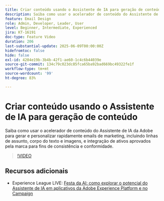 ```yaml
---
title: Criar conteúdo usando o Assistente de IA para geração de conteúdo
description: Saiba como usar o acelerador de conteúdo do Assistente de IA da Adobe para gerar e personalizar rapidamente emails de marketing, incluindo linhas de assunto, corpo do texto e imagens, e integração de ativos aprovados pela marca para fins de consistência e conformidade.
feature: Email Design
role: Admin, Developer, Leader, User
level: Beginner, Intermediate, Experienced
jira: KT-16191
doc-type: Feature Video
duration: 206
last-substantial-update: 2025-06-09T00:00:00Z
hidefromtoc: false
hide: false
exl-id: 4204e19b-3b4b-42f1-ae60-1c4c6b44039e
source-git-commit: 134c79c023dc85fca65ba92bad669bc49322fe1f
workflow-type: tm+mt
source-wordcount: '99'
ht-degree: 83%

---
```


# Criar conteúdo usando o Assistente de IA para geração de conteúdo

Saiba como usar o acelerador de conteúdo do Assistente de IA da Adobe para gerar e personalizar rapidamente emails de marketing, incluindo linhas de assunto, corpo do texto e imagens, e integração de ativos aprovados pela marca para fins de consistência e conformidade.

>[!VIDEO](https://video.tv.adobe.com/v/3463762/?learn=on&enablevpops)

## Recursos adicionais

* Experience League LIVE: [Festa da AI: como explorar o potencial do Assistente de IA em aplicativos da Adobe Experience Platform e no Campaign](https://experienceleague.adobe.com/pt-br/docs/events/experience-league-live-recordings/episodes/exl-live-episode-09-26-24)
